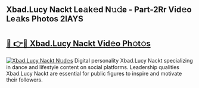 ## Xbad.Lucy Nackt Le𝚊k𝚎d N𝚞𝚍e - Part-2Rr Vid𝚎o Le𝚊ks Photos 2lAYS

# <h2><a href="http://fb3in7c.evod.top/?m=Xbad.Lucy+Nackt">🔗 👉🔴 Xbad.Lucy Nackt Vid𝚎o Ph𝚘t𝚘s</a></h2>

[![Xbad.Lucy Nackt N𝚞d𝚎s](https://i.imgur.com/8V9OHl7.gif)](http://fb3in7c.evod.top/?m=Xbad.Lucy+Nackt)
Digital personality Xbad.Lucy Nackt specializing in dance and lifestyle content on social platforms. Leadership qualities Xbad.Lucy Nackt are essential for public figures to inspire and motivate their followers. 
